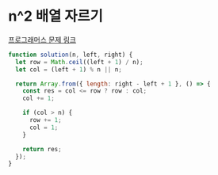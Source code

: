 # n^2 배열 자르기

[프로그래머스 문제 링크](https://programmers.co.kr/learn/courses/30/lessons/87390)

```javascript
function solution(n, left, right) {
  let row = Math.ceil((left + 1) / n);
  let col = (left + 1) % n || n;

  return Array.from({ length: right - left + 1 }, () => {
    const res = col <= row ? row : col;
    col += 1;

    if (col > n) {
      row += 1;
      col = 1;
    }

    return res;
  });
}
```
